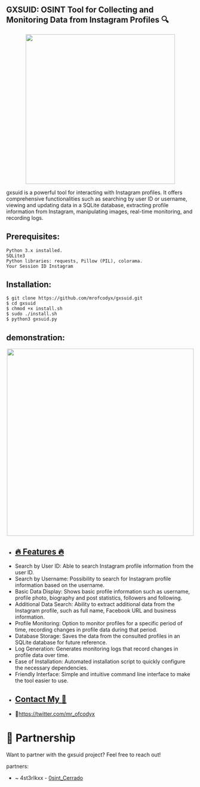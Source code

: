 ## GXSUID: OSINT Tool for Collecting and Monitoring Data from Instagram Profiles 🔍
<p align="center"><img height="400" src="https://imgur.com/D7vA3aI.png"></p>
gxsuid is a powerful tool for interacting with Instagram profiles. It offers comprehensive functionalities such as searching by user ID or username, viewing and updating data in a SQLite database, extracting profile information from Instagram, manipulating images, real-time monitoring, and recording logs.

## Prerequisites:
```
Python 3.x installed.
SQLite3
Python libraries: requests, Pillow (PIL), colorama.
Your Session ID Instagram
```
## Installation:
```
$ git clone https://github.com/mrofcodyx/gxsuid.git
$ cd gxsuid
$ chmod +x install.sh
$ sudo ./install.sh
$ python3 gxsuid.py
```
## demonstration:
<p align="center"><img height="500" src="fuck.gif"></p>

- ## [:fire: Features :fire:](#fire-features-fire)
- Search by User ID: Able to search Instagram profile information from the user ID.
- Search by Username: Possibility to search for Instagram profile information based on the username.
- Basic Data Display: Shows basic profile information such as username, profile photo, biography and post statistics, followers and following.
- Additional Data Search: Ability to extract additional data from the Instagram profile, such as full name, Facebook URL and business information.
- Profile Monitoring: Option to monitor profiles for a specific period of time, recording changes in profile data during that period.
- Database Storage: Saves the data from the consulted profiles in an SQLite database for future reference.
- Log Generation: Generates monitoring logs that record changes in profile data over time.
- Ease of Installation: Automated installation script to quickly configure the necessary dependencies.
- Friendly Interface: Simple and intuitive command line interface to make the tool easier to use.
- ## [Contact My :pushpin:](#pushpin-contact-my-pushpin) 
- 🔗https://twitter.com/mr_ofcodyx

# 🤝 Partnership
Want to partner with the gxsuid project? Feel free to reach out!

  partners:

-  ~ 4st3rIkxx - [0sint_Cerrado](https://github.com/4st3rIkxx/0sint_Cerrado)
